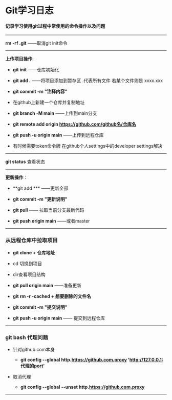 # Git学习日志

#### 记录学习使用git过程中常使用的命令操作以及问题

***

**rm -rf .git** ——取消git init命令   

****

**上传项目操作**:

* **git init**  ——仓库初始化

* **git add .**   ——将项目添加到暂存区  .代表所有文件 若某个文件则是 xxxx.xxx 

* **git commit -m "注释内容"** 

* 在github上新建一个仓库并复制地址 

* **git branch -M main** ——上传到main分支 

* **git remote add origin https://github.com/github名/仓库名** 

* **git push -u origin main** ——上传到远程仓库

* 有时候需要token命令牌 在github个人settings中的developer settings解决 

***

**git status** 查看状态 

****

**更新操作**：

* **git add *** ——更新全部 

* **git commit -m "更新说明"** 

* **git pull**  —— 拉取当前分支最新代码 

* **git push origin main**  ——或者master

****

### 从远程仓库中拉取项目

* **git clone + 仓库地址**

* cd 切换到项目

* dir查看项目结构

* **git pull origin main** ——准备更新

* **git rm -r -cached + 想要删除的文件名**

* **git commit -m "提交说明"**

* **git push -u origin main** —— 提交到远程仓库

****

### git bash 代理问题

* 针对github.com本身
  * **git config --global http.https://github.com.proxy 'http://127.0.0.1:代理的port'**

* 取消代理
  * **git config --global --unset http.https://github.com.proxy**

***
